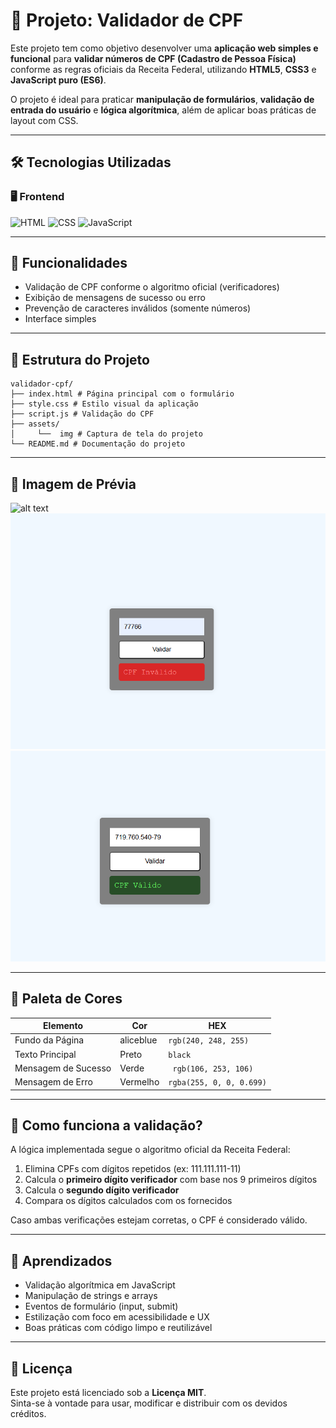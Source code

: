 # 📄 Projeto: Validador de CPF

Este projeto tem como objetivo desenvolver uma **aplicação web simples e funcional** para **validar números de CPF (Cadastro de Pessoa Física)** conforme as regras oficiais da Receita Federal, utilizando **HTML5**, **CSS3** e **JavaScript puro (ES6)**.

O projeto é ideal para praticar **manipulação de formulários**, **validação de entrada do usuário** e **lógica algorítmica**, além de aplicar boas práticas de layout com CSS.

---

## 🛠️ Tecnologias Utilizadas

### 🖥️ Frontend
![HTML](https://img.shields.io/badge/HTML5-E34F26?style=for-the-badge&logo=html5&logoColor=white)
![CSS](https://img.shields.io/badge/CSS3-1572B6?style=for-the-badge&logo=css3&logoColor=white)
![JavaScript](https://img.shields.io/badge/JavaScript-F7DF1E?style=for-the-badge&logo=javascript&logoColor=black)

---

## 🚀 Funcionalidades

- Validação de CPF conforme o algoritmo oficial (verificadores)
- Exibição de mensagens de sucesso ou erro
- Prevenção de caracteres inválidos (somente números)
- Interface simples

---

## 📂 Estrutura do Projeto

```
validador-cpf/
├── index.html # Página principal com o formulário
├── style.css # Estilo visual da aplicação
├── script.js # Validação do CPF
├── assets/
│     └──  img # Captura de tela do projeto
└── README.md # Documentação do projeto
```

---

## 📸 Imagem de Prévia

![alt text](assets/img/image.png)
![alt text](assets/img/erro.png)
![alt text](assets/img/certo.png)

---

## 🎨 Paleta de Cores

| Elemento                | Cor             | HEX       | 
|-------------------------|------------------|-----------|
| Fundo da Página         | aliceblue     | `rgb(240, 248, 255)` |
| Texto Principal         | Preto     | `black` |
| Mensagem de Sucesso     | Verde            | ` rgb(106, 253, 106)` |
| Mensagem de Erro        | Vermelho         | `rgba(255, 0, 0, 0.699)` |

---

## 📖 Como funciona a validação?

A lógica implementada segue o algoritmo oficial da Receita Federal:

1. Elimina CPFs com dígitos repetidos (ex: 111.111.111-11)
2. Calcula o **primeiro dígito verificador** com base nos 9 primeiros dígitos
3. Calcula o **segundo dígito verificador**
4. Compara os dígitos calculados com os fornecidos

Caso ambas verificações estejam corretas, o CPF é considerado válido.

---

## 🧠 Aprendizados

- Validação algorítmica em JavaScript
- Manipulação de strings e arrays
- Eventos de formulário (input, submit)
- Estilização com foco em acessibilidade e UX
- Boas práticas com código limpo e reutilizável

---

## 📜 Licença

Este projeto está licenciado sob a **Licença MIT**.  
Sinta-se à vontade para usar, modificar e distribuir com os devidos créditos.